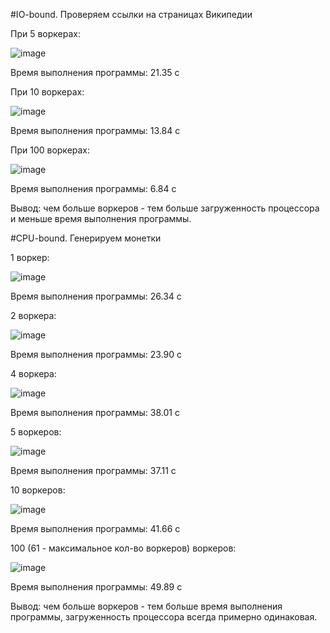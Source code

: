 #IO-bound. Проверяем ссылки на страницах Википедии

При 5 воркерах:

![image](https://user-images.githubusercontent.com/50327133/144043805-d1082fb4-040e-4545-9dd4-c90e60ea1fa6.png)

Время выполнения программы: 21.35 с 

При 10 воркерах:

![image](https://user-images.githubusercontent.com/50327133/144043874-ed4fb018-b28d-4a84-b347-dae399e4b91c.png)

Время выполнения программы: 13.84 с 

При 100 воркерах:

![image](https://user-images.githubusercontent.com/50327133/144043935-0ac290cc-d8c5-46a8-8e61-0f9f96fcf09a.png)

Время выполнения программы: 6.84 с

Вывод: чем больше воркеров - тем больше загруженность процессора и меньше время выполнения программы.




#CPU-bound. Генерируем монетки

1 воркер:

![image](https://user-images.githubusercontent.com/50327133/144045075-652e516d-09a5-45b0-abc9-eaaacdeb866f.png)

Время выполнения программы: 26.34 с

2 воркера:

![image](https://user-images.githubusercontent.com/50327133/144045318-65974830-7514-466a-a5f3-8a7c16094444.png)

Время выполнения программы: 23.90 с

4 воркера:

![image](https://user-images.githubusercontent.com/50327133/144045547-f58050d4-4877-4cf8-af10-5a288d1e3c99.png)

Время выполнения программы: 38.01 с

5 воркеров:

![image](https://user-images.githubusercontent.com/50327133/144045742-2b2a893f-858c-4098-a3b0-9d457b9c937e.png)

Время выполнения программы: 37.11 с

10 воркеров:

![image](https://user-images.githubusercontent.com/50327133/144045938-0615138c-5f8f-4c74-89e4-f0922ca43540.png)

Время выполнения программы: 41.66 с

100 (61 - максимальное кол-во воркеров) воркеров:

![image](https://user-images.githubusercontent.com/50327133/144046196-2a118283-a882-4cc8-a664-738eddd7d5eb.png)

Время выполнения программы: 49.89 с

Вывод: чем больше воркеров - тем  больше время выполнения программы, загруженность процессора всегда примерно одинаковая.
